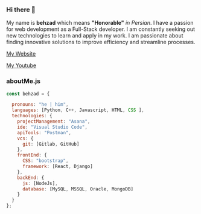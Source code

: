### Hi there 👋

My name is **behzad** which means **"Honorable"** <em>in Persian</em>. I have a passion for web development as a Full-Stack developer. I am constantly seeking out new technologies to learn and apply in my work. I am passionate about finding innovative solutions to improve efficiency and streamline processes.

[My Website](http://behzad-website.ca/)

[My Youtube](https://www.youtube.com/@BehzadRajabalipour)


### aboutMe.js

```javascript
const behzad = {

  pronouns: "he | him",
  languages: [Python, C++, Javascript, HTML, CSS ],
  technologies: {
    projectManagement: "Asana",
    ide: "Visual Studio Code",
    apiTools: "Postman",
    vcs: {
      git: [Gitlab, GitHub]
    },
    frontEnd: {
      CSS: "bootstrap",
      framework: [React, Django]
    },
    backEnd: {
      js: [NodeJs],
      database: [MySQL, MSSQL, Oracle, MongoDB]
    }
  }
};
```

